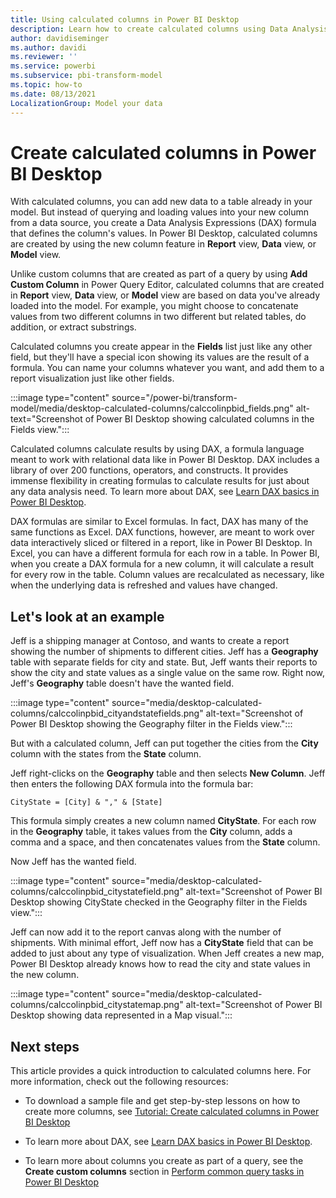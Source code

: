 ```yaml
---
title: Using calculated columns in Power BI Desktop
description: Learn how to create calculated columns using Data Analysis Expressions (DAX) formulas in Power BI Desktop.
author: davidiseminger
ms.author: davidi
ms.reviewer: ''
ms.service: powerbi
ms.subservice: pbi-transform-model
ms.topic: how-to
ms.date: 08/13/2021
LocalizationGroup: Model your data
---
```

# Create calculated columns in Power BI Desktop

With calculated columns, you can add new data to a table already in your model. But instead of querying and loading values into your new column from a data source, you create a Data Analysis Expressions (DAX) formula that defines the column's values. In Power BI Desktop, calculated columns are created by using the new column feature in **Report** view, **Data** view, or **Model** view.

Unlike custom columns that are created as part of a query by using **Add Custom Column** in Power Query Editor, calculated columns that are created in **Report** view, **Data** view, or **Model** view are based on data you've already loaded into the model. For example, you might choose to concatenate values from two different columns in two different but related tables, do addition, or extract substrings.

Calculated columns you create appear in the **Fields** list just like any other field, but they'll have a special icon showing its values are the result of a formula. You can name your columns whatever you want, and add them to a report visualization just like other fields.

:::image type="content" source="/power-bi/transform-model/media/desktop-calculated-columns/calccolinpbid_fields.png" alt-text="Screenshot of Power BI Desktop showing calculated columns in the Fields view.":::

Calculated columns calculate results by using DAX, a formula language meant to work with relational data like in Power BI Desktop. DAX includes a library of over 200 functions, operators, and constructs. It provides immense flexibility in creating formulas to calculate results for just about any data analysis need. To learn more about DAX, see [Learn DAX basics in Power BI Desktop](desktop-quickstart-learn-dax-basics.md).

DAX formulas are similar to Excel formulas. In fact, DAX has many of the same functions as Excel. DAX functions, however, are meant to work over data interactively sliced or filtered in a report, like in Power BI Desktop. In Excel, you can have a different formula for each row in a table. In Power BI, when you create a DAX formula for a new column, it will calculate a result for every row in the table. Column values are recalculated as necessary, like when the underlying data is refreshed and values have changed.

## Let's look at an example

Jeff is a shipping manager at Contoso, and wants to create a report showing the number of shipments to different cities. Jeff has a **Geography** table with separate fields for city and state. But, Jeff wants their reports to show the city and state values as a single value on the same row. Right now, Jeff's **Geography** table doesn't have the wanted field.

:::image type="content" source="media/desktop-calculated-columns/calccolinpbid_cityandstatefields.png" alt-text="Screenshot of Power BI Desktop showing the Geography filter in the Fields view.":::

But with a calculated column, Jeff can put together the cities from the **City** column with the states from the **State** column.

Jeff right-clicks on the **Geography** table and then selects **New Column**. Jeff then enters the following DAX formula into the formula bar:

```dax
CityState = [City] & "," & [State]
```

This formula simply creates a new column named **CityState**. For each row in the **Geography** table, it takes values from the **City** column, adds a comma and a space, and then concatenates values from the **State** column.

Now Jeff has the wanted field.

:::image type="content" source="media/desktop-calculated-columns/calccolinpbid_citystatefield.png" alt-text="Screenshot of Power BI Desktop showing CityState checked in the Geography filter in the Fields view.":::

Jeff can now add it to the report canvas along with the number of shipments. With minimal effort, Jeff now has a **CityState** field that can be added to just about any type of visualization. When Jeff creates a new map, Power BI Desktop already knows how to read the city and state values in the new column.

:::image type="content" source="media/desktop-calculated-columns/calccolinpbid_citystatemap.png" alt-text="Screenshot of Power BI Desktop showing data represented in a Map visual.":::

## Next steps

This article provides a quick introduction to calculated columns here. For more information, check out the following resources:

* To download a sample file and get step-by-step lessons on how to create more columns, see [Tutorial: Create calculated columns in Power BI Desktop](desktop-tutorial-create-calculated-columns.md)

* To learn more about DAX, see [Learn DAX basics in Power BI Desktop](desktop-quickstart-learn-dax-basics.md).

* To learn more about columns you create as part of a query, see the **Create custom columns** section in [Perform common query tasks in Power BI Desktop](/power-bi/transform-model/desktop-common-query-tasks#create-custom-columns)  
